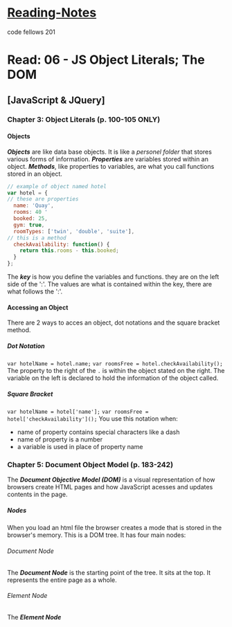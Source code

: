 # [Reading-Notes](https://alsosteve.github.io/reading-notes/)
code fellows 201

# Read: 06 - JS Object Literals; The DOM

## [JavaScript & JQuery]

### Chapter 3: Object Literals (p. 100-105 ONLY)

#### Objects
**_Objects_** are like data base objects. It is like a _personel folder_ that stores various forms of information. 
**_Properties_** are variables stored within an object.
**_Methods_**, like properties to variables, are what you call functions stored in an object.

``` javaScript
// example of object named hotel
var hotel = {
// these are properties
  name: 'Quay',
  rooms: 40 '
  booked: 25,
  gym: true,
  roomTypes: ['twin', 'double', 'suite'],
// this is a method
  checkAvailability: function() {
    return this.rooms - this.booked;
  }
};
```
The **_key_** is how you define the variables and functions. they are on the left side of the ':'.
The values are what is contained within the key, there are what follows the ':'.

#### Accessing an Object
There are 2 ways to acces an object, dot notations and the square bracket method.

##### Dot Notation
`var hotelName = hotel.name;`
`var roomsFree = hotel.checkAvailability();`
The property to the right of the `.` is within the object stated on the right. The variable on the left is declared to hold the information of the object called.

##### Square Bracket
`var hotelName = hotel['name'];`
`var roomsFree = hotel['checkAvailability']();`
You use this notation when:
* name of property contains special characters like a dash
* name of property is a number
* a variable is used in place of property name

### Chapter 5: Document Object Model (p. 183-242)
The **_Document Objective Model (DOM)_**  is a visual representation of how browsers create HTML pages and how JavaScript acesses and updates contents in the page.

##### Nodes
When you load an html file the browser creates a mode that is stored in the browser's memory. This is a DOM tree. It has four main nodes:

###### Document Node
The **_Document Node_** is the starting point of the tree. It sits at the top. It represents the entire page as a whole. 
###### Element Node
The **_Element Node_** 